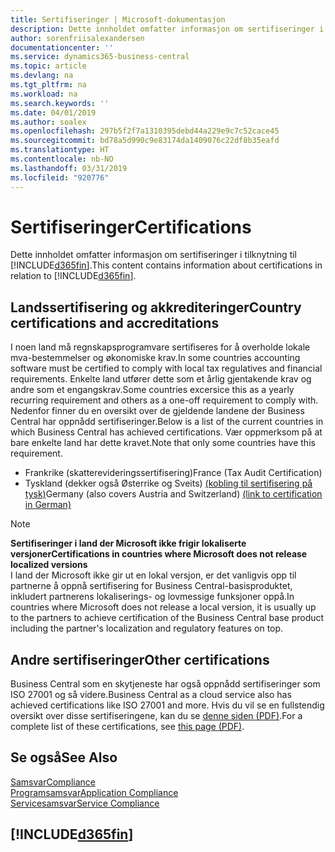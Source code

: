 ```yaml
---
title: Sertifiseringer | Microsoft-dokumentasjon
description: Dette innholdet omfatter informasjon om sertifiseringer i tilknytning til Business Central.
author: sorenfriisalexandersen
documentationcenter: ''
ms.service: dynamics365-business-central
ms.topic: article
ms.devlang: na
ms.tgt_pltfrm: na
ms.workload: na
ms.search.keywords: ''
ms.date: 04/01/2019
ms.author: soalex
ms.openlocfilehash: 297b5f2f7a1310395debd44a229e9c7c52cace45
ms.sourcegitcommit: bd78a5d990c9e83174da1409076c22df8b35eafd
ms.translationtype: HT
ms.contentlocale: nb-NO
ms.lasthandoff: 03/31/2019
ms.locfileid: "920776"
---
```

# <a name="certifications"></a><span data-ttu-id="1cbfc-103">Sertifiseringer</span><span class="sxs-lookup"><span data-stu-id="1cbfc-103">Certifications</span></span>  
<span data-ttu-id="1cbfc-104">Dette innholdet omfatter informasjon om sertifiseringer i tilknytning til [!INCLUDE[d365fin](../includes/d365fin_md.md)].</span><span class="sxs-lookup"><span data-stu-id="1cbfc-104">This content contains information about certifications in relation to [!INCLUDE[d365fin](../includes/d365fin_md.md)].</span></span>  

## <a name="country-certifications-and-accreditations"></a><span data-ttu-id="1cbfc-105">Landssertifisering og akkrediteringer</span><span class="sxs-lookup"><span data-stu-id="1cbfc-105">Country certifications and accreditations</span></span>
<span data-ttu-id="1cbfc-106">I noen land må regnskapsprogramvare sertifiseres for å overholde lokale mva-bestemmelser og økonomiske krav.</span><span class="sxs-lookup"><span data-stu-id="1cbfc-106">In some countries accounting software must be certified to comply with local tax regulatives and financial requirements.</span></span> <span data-ttu-id="1cbfc-107">Enkelte land utfører dette som et årlig gjentakende krav og andre som et engangskrav.</span><span class="sxs-lookup"><span data-stu-id="1cbfc-107">Some countries excersice this as a yearly recurring requirement and others as a one-off requirement to comply with.</span></span> <span data-ttu-id="1cbfc-108">Nedenfor finner du en oversikt over de gjeldende landene der Business Central har oppnådd sertifiseringer.</span><span class="sxs-lookup"><span data-stu-id="1cbfc-108">Below is a list of the current countries in which Business Central has achieved certifications.</span></span> <span data-ttu-id="1cbfc-109">Vær oppmerksom på at bare enkelte land har dette kravet.</span><span class="sxs-lookup"><span data-stu-id="1cbfc-109">Note that only some countries have this requirement.</span></span>  
- <span data-ttu-id="1cbfc-110">Frankrike (skatterevideringssertifisering)</span><span class="sxs-lookup"><span data-stu-id="1cbfc-110">France (Tax Audit Certification)</span></span>
- <span data-ttu-id="1cbfc-111">Tyskland (dekker også Østerrike og Sveits) [(kobling til sertifisering på tysk)](https://www.bdo.de/de-de/themen/softwarebescheinungen/bdo/microsoft-dynamics-365-business-central)</span><span class="sxs-lookup"><span data-stu-id="1cbfc-111">Germany (also covers Austria and Switzerland) [(link to certification in German)](https://www.bdo.de/de-de/themen/softwarebescheinungen/bdo/microsoft-dynamics-365-business-central)</span></span>

> [!NOTE]  
>  <span data-ttu-id="1cbfc-112">**Sertifiseringer i land der Microsoft ikke frigir lokaliserte versjoner**</span><span class="sxs-lookup"><span data-stu-id="1cbfc-112">**Certifications in countries where Microsoft does not release localized versions**</span></span>  
> <span data-ttu-id="1cbfc-113">I land der Microsoft ikke gir ut en lokal versjon, er det vanligvis opp til partnerne å oppnå sertifisering for Business Central-basisproduktet, inkludert partnerens lokaliserings- og lovmessige funksjoner oppå.</span><span class="sxs-lookup"><span data-stu-id="1cbfc-113">In countries where Microsoft does not release a local version, it is usually up to the partners to achieve certification of the Business Central base product including the partner's localization and regulatory features on top.</span></span>

## <a name="other-certifications"></a><span data-ttu-id="1cbfc-114">Andre sertifiseringer</span><span class="sxs-lookup"><span data-stu-id="1cbfc-114">Other certifications</span></span>  
<span data-ttu-id="1cbfc-115">Business Central som en skytjeneste har også oppnådd sertifiseringer som ISO 27001 og så videre.</span><span class="sxs-lookup"><span data-stu-id="1cbfc-115">Business Central as a cloud service also has achieved certifications like ISO 27001 and more.</span></span> <span data-ttu-id="1cbfc-116">Hvis du vil se en fullstendig oversikt over disse sertifiseringene, kan du se [denne siden (PDF)](https://aka.ms/d365-compliance-list).</span><span class="sxs-lookup"><span data-stu-id="1cbfc-116">For a complete list of these certifications, see [this page (PDF)](https://aka.ms/d365-compliance-list).</span></span>

## <a name="see-also"></a><span data-ttu-id="1cbfc-117">Se også</span><span class="sxs-lookup"><span data-stu-id="1cbfc-117">See Also</span></span>  
[<span data-ttu-id="1cbfc-118">Samsvar</span><span class="sxs-lookup"><span data-stu-id="1cbfc-118">Compliance</span></span>](compliance-overview.md)  
[<span data-ttu-id="1cbfc-119">Programsamsvar</span><span class="sxs-lookup"><span data-stu-id="1cbfc-119">Application Compliance</span></span>](compliance-application-compliance.md)  
[<span data-ttu-id="1cbfc-120">Servicesamsvar</span><span class="sxs-lookup"><span data-stu-id="1cbfc-120">Service Compliance</span></span>](compliance-service-compliance.md)  

 ## [!INCLUDE[d365fin](../includes/free_trial_md.md)]  
 
